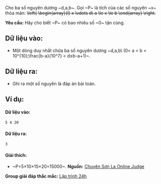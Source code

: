 Cho ba số nguyên dương ~d,a,b~. Gọi ~P~ là tích của các số nguyên ~x~ thỏa mãn:
~~\left\{ \begin{array}{l}
x \vdots d\\
a \le x \le b
\end{array} \right.~~

**Yêu cầu:** Hãy cho biết ~P~ có bao nhiêu số ~0~ tận cùng.

## Dữ liệu vào:
- Một dòng duy nhất chứa ba số nguyên dương ~d,a,b\ (0< a < b < 10^{10};\frac{b-a}{10^7} < d≤b-a+1)~.

## Dữ liệu ra:
- Ghi ra một số nguyên là đáp án bài toán.

## Ví dụ:
#### Dữ liệu vào:
```
5 4 20
```

#### Dữ liệu ra:
```
3
```

#### Giải thích:
- ~P=5×10×15×20=15000~.
**Nguồn:** [Chuyên Sơn La Online Judge](http://csloj.ddns.net/)

**Group giải đáp thắc mắc:** [Lập trình 24h](https://www.facebook.com/groups/1386904321519984)